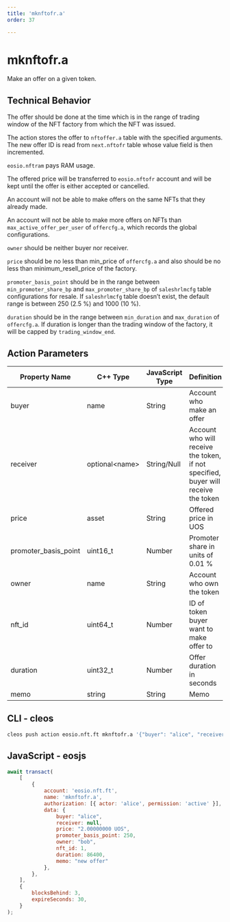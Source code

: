 ```yaml
---
title: 'mknftofr.a'
order: 37

---
```


# mknftofr.a

Make an offer on a given token.

## Technical Behavior

The offer should be done at the time which is in the range of trading window of the NFT factory from which the NFT was issued.

The action stores the offer to `nftoffer.a` table with the specified arguments. The new offer ID is read from `next.nftofr` table whose value field is then incremented.

`eosio.nftram` pays RAM usage.

The offered price will be transferred to `eosio.nftofr` account and will be kept until the offer is either accepted or cancelled.

An account will not be able to make offers on the same NFTs that they already made.

An account will not be able to make more offers on NFTs than `max_active_offer_per_user` of `offercfg.a`, which records the global configurations.

`owner` should be neither buyer nor receiver.

`price` should be no less than min_price of `offercfg.a` and also should be no less than minimum_resell_price of the factory.

`promoter_basis_point` should be in the range between `min_promoter_share_bp` and `max_promoter_share_bp` of `saleshrlmcfg` table configurations for resale. If `saleshrlmcfg` table doesn’t exist, the default range is between 250 (2.5 %) and 1000 (10 %).

`duration` should be in the range between `min_duration` and `max_duration` of `offercfg.a`. If duration is longer than the trading window of the factory, it will be capped by `trading_window_end`.

## Action Parameters

| Property Name        | C++ Type        | JavaScript Type | Definition                                                                         |
| -------------------- | --------------- | --------------- | ---------------------------------------------------------------------------------- |
| buyer                | name            | String          | Account who make an offer                                                          |
| receiver             | optional\<name> | String/Null     | Account who will receive the token, if not specified, buyer will receive the token |
| price                | asset           | String          | Offered price in UOS                                                               |
| promoter_basis_point | uint16_t        | Number          | Promoter share in units of 0.01 %                                                  |
| owner                | name            | String          | Account who own the token                                                          |
| nft_id               | uint64_t        | Number          | ID of token buyer want to make offer to                                            |
| duration             | uint32_t        | Number          | Offer duration in seconds                                                          |
| memo                 | string          | String          | Memo                                                                               |

## CLI - cleos

```bash
cleos push action eosio.nft.ft mknftofr.a '{"buyer": "alice", "receiver": null, "price": "2.00000000 UOS", "promoter_basis_point": 250, "owner": "bob", "nft_id": 1, "duration": 86400, "memo": "new offer"}' -p alice@active
```

## JavaScript - eosjs

```js
await transact(
    [
        {
            account: 'eosio.nft.ft',
            name: 'mknftofr.a',
            authorization: [{ actor: 'alice', permission: 'active' }],
            data: {
                buyer: "alice",
                receiver: null,
                price: "2.00000000 UOS",
                promoter_basis_point: 250,
                owner: "bob",
                nft_id: 1,
                duration: 86400,
                memo: "new offer"
            },
        },
    ],
    {
        blocksBehind: 3,
        expireSeconds: 30,
    }
);
```